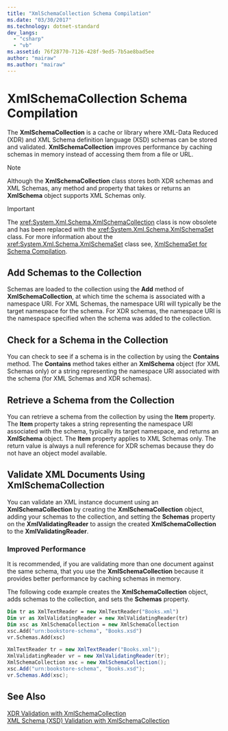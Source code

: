 ```yaml
---
title: "XmlSchemaCollection Schema Compilation"
ms.date: "03/30/2017"
ms.technology: dotnet-standard
dev_langs: 
  - "csharp"
  - "vb"
ms.assetid: 76f28770-7126-428f-9ed5-7b5ae8bad5ee
author: "mairaw"
ms.author: "mairaw"
---
```

# XmlSchemaCollection Schema Compilation
The **XmlSchemaCollection** is a cache or library where XML-Data Reduced (XDR) and XML Schema definition language (XSD) schemas can be stored and validated. **XmlSchemaCollection** improves performance by caching schemas in memory instead of accessing them from a file or URL.  
  
> [!NOTE]
>  Although the **XmlSchemaCollection** class stores both XDR schemas and XML Schemas, any method and property that takes or returns an **XmlSchema** object supports XML Schemas only.  
  
> [!IMPORTANT]
>  The <xref:System.Xml.Schema.XmlSchemaCollection> class is now obsolete and has been replaced with the <xref:System.Xml.Schema.XmlSchemaSet> class. For more information about the <xref:System.Xml.Schema.XmlSchemaSet> class see, [XmlSchemaSet for Schema Compilation](../../../../docs/standard/data/xml/xmlschemaset-for-schema-compilation.md).  
  
## Add Schemas to the Collection  
 Schemas are loaded to the collection using the **Add** method of **XmlSchemaCollection**, at which time the schema is associated with a namespace URI. For XML Schemas, the namespace URI will typically be the target namespace for the schema. For XDR schemas, the namespace URI is the namespace specified when the schema was added to the collection.  
  
## Check for a Schema in the Collection  
 You can check to see if a schema is in the collection by using the **Contains** method. The **Contains** method takes either an **XmlSchema** object (for XML Schemas only) or a string representing the namespace URI associated with the schema (for XML Schemas and XDR schemas).  
  
## Retrieve a Schema from the Collection  
 You can retrieve a schema from the collection by using the **Item** property. The **Item** property takes a string representing the namespace URI associated with the schema, typically its target namespace, and returns an **XmlSchema** object. The **Item** property applies to XML Schemas only. The return value is always a null reference for XDR schemas because they do not have an object model available.  
  
## Validate XML Documents Using XmlSchemaCollection  
 You can validate an XML instance document using an **XmlSchemaCollection** by creating the **XmlSchemaCollection** object, adding your schemas to the collection, and setting the **Schemas** property on the **XmlValidatingReader** to assign the created **XmlSchemaCollection** to the **XmlValidatingReader**.  
  
### Improved Performance  
 It is recommended, if you are validating more than one document against the same schema, that you use the **XmlSchemaCollection** because it provides better performance by caching schemas in memory.  
  
 The following code example creates the **XmlSchemaCollection** object, adds schemas to the collection, and sets the **Schemas** property.  
  
```vb  
Dim tr as XmlTextReader = new XmlTextReader("Books.xml")  
Dim vr as XmlValidatingReader = new XmlValidatingReader(tr)  
Dim xsc as XmlSchemaCollection = new XmlSchemaCollection  
xsc.Add("urn:bookstore-schema", "Books.xsd")  
vr.Schemas.Add(xsc)  
```  
  
```csharp  
XmlTextReader tr = new XmlTextReader("Books.xml");  
XmlValidatingReader vr = new XmlValidatingReader(tr);  
XmlSchemaCollection xsc = new XmlSchemaCollection();  
xsc.Add("urn:bookstore-schema", "Books.xsd");    
vr.Schemas.Add(xsc);  
```  
  
## See Also  
 [XDR Validation with XmlSchemaCollection](../../../../docs/standard/data/xml/xdr-validation-with-xmlschemacollection.md)  
 [XML Schema (XSD) Validation with XmlSchemaCollection](../../../../docs/standard/data/xml/xml-schema-xsd-validation-with-xmlschemacollection.md)
